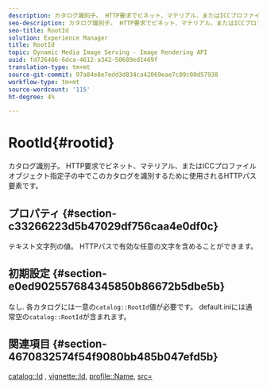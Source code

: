 ```yaml
---
description: カタログ識別子。 HTTP要求でビネット、マテリアル、またはICCプロファイルオブジェクト指定子の中でこのカタログを識別するために使用されるHTTPパス要素です。
seo-description: カタログ識別子。 HTTP要求でビネット、マテリアル、またはICCプロファイルオブジェクト指定子の中でこのカタログを識別するために使用されるHTTPパス要素です。
seo-title: RootId
solution: Experience Manager
title: RootId
topic: Dynamic Media Image Serving - Image Rendering API
uuid: fd726466-6dca-4612-a342-50689ed1469f
translation-type: tm+mt
source-git-commit: 97a84e8e7edd3d834ca42069eae7c09c00d57938
workflow-type: tm+mt
source-wordcount: '115'
ht-degree: 4%

---
```



# RootId{#rootid}

カタログ識別子。 HTTP要求でビネット、マテリアル、またはICCプロファイルオブジェクト指定子の中でこのカタログを識別するために使用されるHTTPパス要素です。

## プロパティ {#section-c33266223d5b47029df756caa4e0df0c}

テキスト文字列の値。 HTTPパスで有効な任意の文字を含めることができます。

## 初期設定 {#section-e0ed902557684345850b86672b5dbe5b}

なし. 各カタログには一意の`catalog::RootId`値が必要です。 default.iniには通常空の`catalog::RootId`が含まれます。

## 関連項目 {#section-4670832574f54f9080bb485b047efd5b}

[catalog::Id](../../../../../ir-api/material-cat/image-rendering-api-ref/c-ir-material-catalog/c-ir-material-data-reference/r-ir-id.md#reference-cba2a53a952e403fb57a4e8569f9cf85) ,  [vignette::Id](../../../../../ir-api/material-cat/image-rendering-api-ref/c-ir-material-catalog/c-ir-vignette-map-reference/r-ir-id-vignette.md#reference-2a7ba758924b4757b3234942304db7fd),  [profile::Name](../../../../../ir-api/material-cat/image-rendering-api-ref/c-ir-material-catalog/c-ir-macro-definition-reference/r-ir-name.md#reference-63b663d2052545ffab030a23e7060b1e),  [src=](../../../../../ir-api/http-protocol/image-rendering-api-ref/c-ir-http-protocol-ref/c-ir-http-protocol-command-reference/r-ir-src.md#reference-62c98abad22149d68d405ed6aaff8272)
